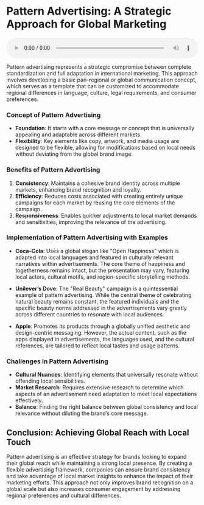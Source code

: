 # Pattern Advertising: A Strategic Approach for Global Marketing

<audio controls style="width: 100%;">
  <source src="../../../../../audio/4th_sem/IM/Unit-6 Global Marketing Communications Decisions/6.i Pattern Advertising.mp3" type="audio/mpeg">
  Your browser does not support the audio element.
</audio>


Pattern advertising represents a strategic compromise between complete standardization and full adaptation in international marketing. This approach involves developing a basic pan-regional or global communication concept, which serves as a template that can be customized to accommodate regional differences in language, culture, legal requirements, and consumer preferences.

### Concept of Pattern Advertising

- **Foundation**: It starts with a core message or concept that is universally appealing and adaptable across different markets.
- **Flexibility**: Key elements like copy, artwork, and media usage are designed to be flexible, allowing for modifications based on local needs without deviating from the global brand image.

### Benefits of Pattern Advertising

1. **Consistency**: Maintains a cohesive brand identity across multiple markets, enhancing brand recognition and loyalty.
2. **Efficiency**: Reduces costs associated with creating entirely unique campaigns for each market by reusing the core elements of the campaign.
3. **Responsiveness**: Enables quicker adjustments to local market demands and sensitivities, improving the relevance of the advertising.

### Implementation of Pattern Advertising with Examples

- **Coca-Cola**: Uses a global slogan like "Open Happiness" which is adapted into local languages and featured in culturally relevant narratives within advertisements. The core theme of happiness and togetherness remains intact, but the presentation may vary, featuring local actors, cultural motifs, and region-specific storytelling methods.

- **Unilever’s Dove**: The "Real Beauty" campaign is a quintessential example of pattern advertising. While the central theme of celebrating natural beauty remains constant, the featured individuals and the specific beauty norms addressed in the advertisements vary greatly across different countries to resonate with local audiences.

- **Apple**: Promotes its products through a globally unified aesthetic and design-centric messaging. However, the actual content, such as the apps displayed in advertisements, the languages used, and the cultural references, are tailored to reflect local tastes and usage patterns.

### Challenges in Pattern Advertising

- **Cultural Nuances**: Identifying elements that universally resonate without offending local sensibilities.
- **Market Research**: Requires extensive research to determine which aspects of an advertisement need adaptation to meet local expectations effectively.
- **Balance**: Finding the right balance between global consistency and local relevance without diluting the brand’s core message.

## Conclusion: Achieving Global Reach with Local Touch

Pattern advertising is an effective strategy for brands looking to expand their global reach while maintaining a strong local presence. By creating a flexible advertising framework, companies can ensure brand consistency and take advantage of local market insights to enhance the impact of their marketing efforts. This approach not only improves brand recognition on a global scale but also increases consumer engagement by addressing regional preferences and cultural differences.
